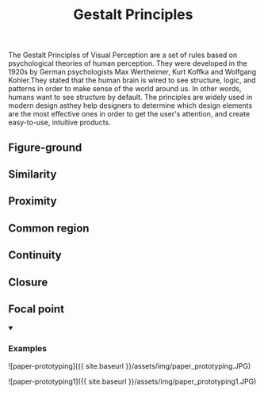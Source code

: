 ﻿---
layout: concept
title: Gestalt Principles
description: Gestalt Principles in SCI Knowledge Base
category: user experience
---
The Gestalt Principles of Visual Perception are a set of rules based on psychological theories of human perception. They were developed in the 1920s by German psychologists Max Wertheimer, Kurt Koffka and Wolfgang Kohler.They stated that the human brain is wired to see structure, logic, and patterns in order to make sense of the world around us. In other words, humans want to see structure by default. The principles are widely used in modern design asthey help designers to determine which design elements are the most effective ones in order to get the user's attention, and create easy-to-use, intuitive products.

## Figure-ground


## Similarity

## Proximity

## Common region

## Continuity

## Closure

## Focal point

<details markdown="1" open>
<summary><h3>Examples</h3></summary> 

![paper-prototyping]({{ site.baseurl }}/assets/img/paper_prototyping.JPG)

![paper-prototyping1]({{ site.baseurl }}/assets/img/paper_prototyping1.JPG)

</details>

